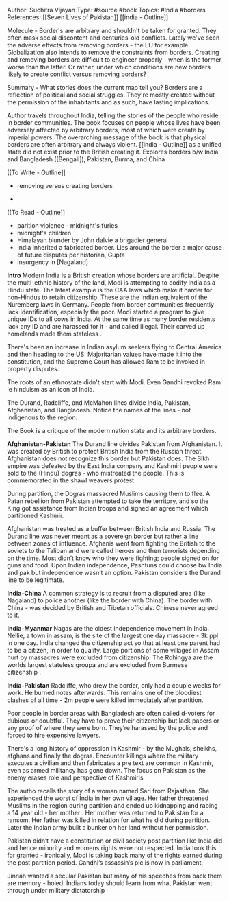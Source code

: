 Author: Suchitra Vijayan
Type: #source #book
Topics: #India #borders
References: [[Seven Lives of Pakistan]]
[[india - Outline]]

Molecule - 
Border's are arbitrary and shouldn't be taken for granted. They often mask social discontent and centuries-old conflicts. Lately we've seen the adverse effects from removing borders - the EU for example. Globalization also intends to remove the constraints from borders. Creating and removing borders are difficult to engineer properly - when is the former worse than the latter. Or rather, under which conditions are new borders likely to create conflict versus removing borders?


Summary - 
What stories does the current map tell you? Borders are a reflection of political and social struggles. They're mostly created without the permission of the inhabitants and as such, have lasting implications. 

Author travels throughout India, telling the stories of the people who reside in border communities. The book focuses on people whose lives have been adversely affected by arbitrary borders, most of which were create by imperial powers. The overarching message of the book is that physical borders are often arbitrary and always violent. [[india - Outline]] as a unified state did not exist prior to the British creating it.
Explores borders b/w India and Bangladesh ([Bengali]), Pakistan, Burma, and China

[[To Write - Outline]]
- removing versus creating borders

-
[[To Read - Outline]]
- parition violence - midnight's furies
- midnight's children
- Himalayan blunder by John dalvie a brigadier general
- India inherited a fabricated border. Lies around the border a major cause of future disputes per historian, Gupta   
- insurgency in [Nagaland]


**Intro**
Modern India is a British creation whose borders are artificial. Despite the multi-ethnic history of the land, Modi is attempting to codify India as a Hindu state. The latest example is the CAA laws which make it harder for non-Hindus to retain citizenship. These are the Indian equivalent of the Nuremberg laws in Germany.  People from border communities frequently lack identification, especially the poor. Modi started a program to give unique IDs to all cows in India. At the same time as many border residents lack any ID and are harassed for it - and called illegal. Their carved up homelands made them stateless .

There's been an increase in Indian asylum seekers flying to Central America and then heading to the US. Majoritarian values have made it into the constitution, and the Supreme Court has allowed Ram to be invoked in property disputes.   

The roots of an ethnostate didn't start with Modi. Even Gandhi revoked Ram ie hinduism as an icon of India.

The Durand, Radcliffe, and McMahon lines divide India, Pakistan, Afghanistan, and Bangladesh. Notice the names of the lines - not indigenous to the region.

The Book is a critique of the modern nation state and its arbitrary borders.   

 
**Afghanistan-Pakistan**
The Durand line divides Pakistan from Afghanistan. It was created by British to protect British India from the Russian threat. Afghanistan does not recognize this border but Pakistan does. The Sikh empire was defeated by the East India company and Kashmiri people were sold to the (Hindu) dogras - who mistreated the people. This is commemorated in the shawl weavers protest.   

During partition, the Dogras massacred Muslims causing them to flee. A Patan rebellion from Pakistan attempted to take the territory, and so the  King got assistance from Indian troops and signed an agreement which partitioned Kashmir.   

Afghanistan was treated as a buffer between British India and Russia. The Durand line was never meant as a sovereign border but rather a line between zones of influence. Afghanis went from fighting the British to the soviets to the Taliban and were called heroes and then terrorists depending on the time. Most didn’t know who they were fighting; people signed on for guns and food. Upon Indian independence, Pashtuns could choose bw India and pak but independence wasn’t an option. Pakistan considers the Durand line to be legitimate.   

**India-China**
A common strategy is to recruit from a disputed area (like Nagaland) to police another (like the border with China). The border with China - was decided by British and Tibetan officials. Chinese never agreed to it. 
  



**India-Myanmar**
Nagas are the oldest independence movement in India. Nellie, a town in assam, is the site of the largest one day massacre - 3k ppl in one day. India changed the citizenship act so that at least one parent had to be a citizen, in order to qualify. Large portions of some villages in Assam hurt by massacres were excluded from citizenship. The Rohingya are the worlds largest stateless groupa and are excluded from Burmese citizenship .  

**India-Pakistan**
Radcliffe, who drew the border, only had a couple weeks for work. He burned notes afterwards. This remains one of the bloodiest clashes of all time - 2m people were killed immediately after partition.   

Poor people in border areas with Bangladesh are often called d-voters for dubious or doubtful. They have to prove their citizenship but lack papers or any proof of where they were born. They’re harassed by the police and forced to hire expensive lawyers.   

There's a long history of oppression in Kashmir - by the Mughals, sheikhs, afghans and finally the dogras. Encounter killings where the military executes a civilian and then fabricates a pre text are common in Kashmir, even as armed militancy has gone down. The focus on Pakistan as the enemy erases role and perspective of Kashmiris   

The autho recalls  the story of a woman named Sari from Rajasthan. She experienced the worst of India in her own village. Her father threatened Muslims in the region during partition and ended up kidnapping and raping a 14 year old - her mother . Her mother was returned to Pakistan for a ransom. Her father was killed in relation for what he did during partition. Later the Indian army built a bunker on her land without her permission.    

Pakistan didn’t have a constitution or civil society post partition like India did and hence minority and womens rights were not respected. India took this for granted - ironically, Modi is taking back many of the rights earned during the post partition period. Gandhi’s assassin’s pic is now in parliament. 

Jinnah wanted a secular Pakistan but many of his speeches from back them are memory - holed. Indians today should learn from what Pakistan went through under military dictatorship